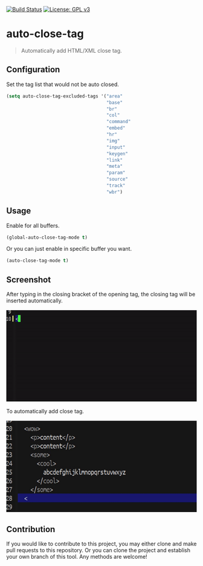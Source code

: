 [![Build Status](https://travis-ci.com/jcs090218/auto-close-tag.svg?branch=master)](https://travis-ci.com/jcs090218/auto-close-tag)
[![License: GPL v3](https://img.shields.io/badge/License-GPL%20v3-blue.svg)](https://www.gnu.org/licenses/gpl-3.0)

# auto-close-tag
> Automatically add HTML/XML close tag.

## Configuration

Set the tag list that would not be auto closed.

```el
(setq auto-close-tag-excluded-tags '("area"
                                     "base"
                                     "br"
                                     "col"
                                     "command"
                                     "embed"
                                     "hr"
                                     "img"
                                     "input"
                                     "keygen"
                                     "link"
                                     "meta"
                                     "param"
                                     "source"
                                     "track"
                                     "wbr")
```

## Usage

Enable for all buffers.

```el
(global-auto-close-tag-mode t)
```

Or you can just enable in specific buffer you want.

```el
(auto-close-tag-mode t)
```

## Screenshot

After typing in the closing bracket of the opening tag, the closing tag
will be inserted automatically. <br/><br/>
<img src="./etc/auto-close-tag-demo-1.gif" width="600" height="241"/>

To automatically add close tag. <br/><br/>
<img src="./etc/auto-close-tag-demo-2.gif" width="600" height="241"/>

## Contribution

If you would like to contribute to this project, you may either 
clone and make pull requests to this repository. Or you can 
clone the project and establish your own branch of this tool. 
Any methods are welcome!
